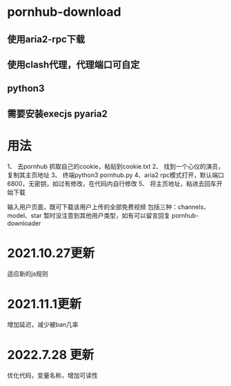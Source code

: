 # pornhub-download

## 使用aria2-rpc下载
## 使用clash代理，代理端口可自定
## python3
## 需要安装execjs pyaria2

# 用法 
1、 去pornhub 抓取自己的cookie，粘贴到cookie.txt
2、 找到一个心仪的演员，复制其主页地址
3、 终端python3 pornhub.py
4、aria2 rpc模式打开，默认端口6800，无密钥，如过有修改，在代码内自行修改
5、 将主页地址，粘进去回车开始下载



输入用户页面，既可下载该用户上传的全部免费视频
包括三种：channels、model、star
暂时没注意到其他用户类型，如有可以留言回复
pornhub-downloader

# 2021.10.27更新
适应新的js规则

# 2021.11.1更新
增加延迟，减少被ban几率

# 2022.7.28 更新
优化代码，变量名称，增加可读性